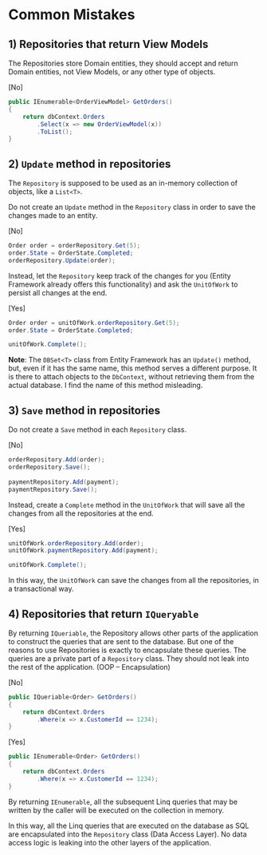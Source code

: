 # Common Mistakes

## 1) Repositories that return View Models

The Repositories store Domain entities, they should accept and return Domain entities, not View Models, or any other type of objects.

[No]

```csharp
public IEnumerable<OrderViewModel> GetOrders() 
{
    return dbContext.Orders
        .Select(x => new OrderViewModel(x))
        .ToList();
}
```

## 2) `Update` method in repositories

The `Repository` is supposed to be used as an in-memory collection of objects, like a `List<T>`.

Do not create an `Update` method in the `Repository` class in order to save the changes made to an entity.

[No]

```csharp
Order order = orderRepository.Get(5);
order.State = OrderState.Completed;
orderRepository.Update(order);
```

Instead, let the `Repository` keep track of the changes for you (Entity Framework already offers this functionality) and ask the `UnitOfWork` to persist all changes at the end.

[Yes]

```csharp
Order order = unitOfWork.orderRepository.Get(5);
order.State = OrderState.Completed;

unitOfWork.Complete();
```

**Note**: The `DBSet<T>` class from Entity Framework has an `Update()` method, but, even if it has the same name, this method serves a different purpose. It is there to attach objects to the `DbContext`, without retrieving them from the actual database. I find the name of this method misleading.

## 3) `Save` method in repositories

Do not create a `Save` method in each `Repository` class.

[No]

```csharp
orderRepository.Add(order);
orderRepository.Save();
 
paymentRepository.Add(payment);
paymentRepository.Save();
```

Instead, create a `Complete` method in the `UnitOfWork` that will save all the changes from all the repositories at the end.

[Yes]

```csharp
unitOfWork.orderRepository.Add(order);
unitOfWork.paymentRepository.Add(payment);

unitOfWork.Complete();
```

In this way, the `UnitOfWork` can save the changes from all the repositories, in a transactional way.

## 4) Repositories that return `IQueryable`

By returning `IQueriable`, the Repository allows other parts of the application to construct the queries that are sent to the database. But one of the reasons to use Repositories is exactly to encapsulate these queries. The queries are a private part of a `Repository` class. They should not leak into the rest of the application. (OOP – Encapsulation)

[No]

```csharp
public IQueriable<Order> GetOrders()
{
	return dbContext.Orders
    	.Where(x => x.CustomerId == 1234);
}
```

[Yes]

```csharp
public IEnumerable<Order> GetOrders()
{
	return dbContext.Orders
    	.Where(x => x.CustomerId == 1234);
}
```

By returning `IEnumerable`, all the subsequent Linq queries that may be written by the caller will be executed on the collection in memory.

In this way, all the Linq queries that are executed on the database as SQL are encapsulated into the `Repository` class (Data Access Layer). No data access logic is leaking into the other layers of the application.